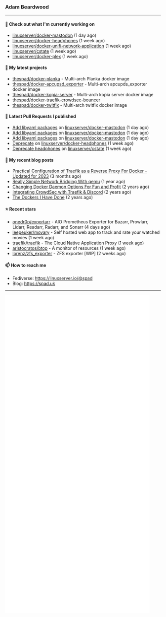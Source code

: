 ### Adam Beardwood
---
#### 👷 Check out what I'm currently working on

- [linuxserver/docker-mastodon](https://github.com/linuxserver/docker-mastodon) (1 day ago)
- [linuxserver/docker-headphones](https://github.com/linuxserver/docker-headphones) (1 week ago)
- [linuxserver/docker-unifi-network-application](https://github.com/linuxserver/docker-unifi-network-application) (1 week ago)
- [linuxserver/cstate](https://github.com/linuxserver/cstate) (1 week ago)
- [linuxserver/docker-plex](https://github.com/linuxserver/docker-plex) (1 week ago)

#### 🌱 My latest projects

- [thespad/docker-planka](https://github.com/thespad/docker-planka) - Multi-arch Planka docker image
- [thespad/docker-apcupsd_exporter](https://github.com/thespad/docker-apcupsd_exporter) - Multi-arch apcupds_exporter docker image
- [thespad/docker-kopia-server](https://github.com/thespad/docker-kopia-server) - Multi-arch kopia server docker image 
- [thespad/docker-traefik-crowdsec-bouncer](https://github.com/thespad/docker-traefik-crowdsec-bouncer)
- [thespad/docker-twitfix](https://github.com/thespad/docker-twitfix) - Multi-arch twitfix docker image

#### 🔨 Latest Pull Requests I published

- [Add libyaml packages](https://github.com/linuxserver/docker-mastodon/pull/76) on [linuxserver/docker-mastodon](https://github.com/linuxserver/docker-mastodon) (1 day ago)
- [Add libyaml packages](https://github.com/linuxserver/docker-mastodon/pull/75) on [linuxserver/docker-mastodon](https://github.com/linuxserver/docker-mastodon) (1 day ago)
- [Add libyaml packages](https://github.com/linuxserver/docker-mastodon/pull/74) on [linuxserver/docker-mastodon](https://github.com/linuxserver/docker-mastodon) (1 day ago)
- [Deprecate](https://github.com/linuxserver/docker-headphones/pull/60) on [linuxserver/docker-headphones](https://github.com/linuxserver/docker-headphones) (1 week ago)
- [Deprecate headphones](https://github.com/linuxserver/cstate/pull/182) on [linuxserver/cstate](https://github.com/linuxserver/cstate) (1 week ago)

#### 📜 My recent blog posts

- [Practical Configuration of Traefik as a Reverse Proxy For Docker - Updated for 2023](https://spad.uk/practical-configuration-of-traefik-as-a-reverse-proxy-for-docker-updated-for-2023/) (3 months ago)
- [Really Simple Network Bridging With qemu](https://spad.uk/really-simple-network-bridging-with-qemu/) (1 year ago)
- [Changing Docker Daemon Options For Fun and Profit](https://spad.uk/changing-docker-daemon-options-for-fun-and-profit/) (2 years ago)
- [Integrating CrowdSec with Traefik &amp; Discord](https://spad.uk/integrating-crowdsec-with-traefik-discord/) (2 years ago)
- [The Dockers I Have Done](https://spad.uk/the-dockers-ive-done/) (2 years ago)

#### ⭐ Recent stars

- [onedr0p/exportarr](https://github.com/onedr0p/exportarr) - AIO Prometheus Exporter for Bazarr, Prowlarr, Lidarr, Readarr, Radarr, and Sonarr (4 days ago)
- [leepeuker/movary](https://github.com/leepeuker/movary) - Self hosted web app to track and rate your watched movies (1 week ago)
- [traefik/traefik](https://github.com/traefik/traefik) - The Cloud Native Application Proxy (1 week ago)
- [aristocratos/btop](https://github.com/aristocratos/btop) - A monitor of resources (1 week ago)
- [lorenz/zfs_exporter](https://github.com/lorenz/zfs_exporter) - ZFS exporter [WIP] (2 weeks ago)

#### 📫 How to reach me
- Fediverse: https://linuxserver.io/@spad
- Blog: https://spad.uk
---
<img src="https://raw.githubusercontent.com/thespad/thespad/main/github-metrics.svg">
